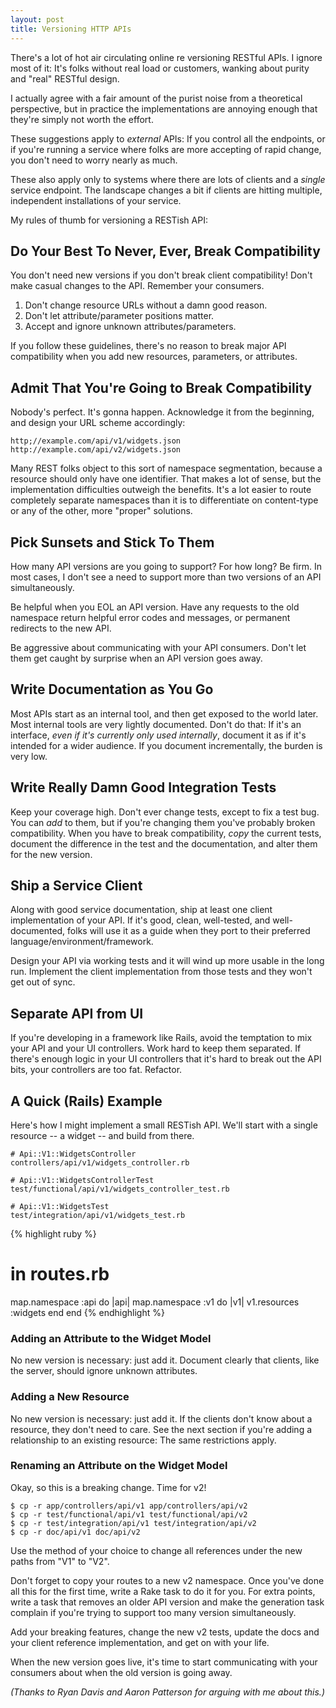 ```yaml
---
layout: post
title: Versioning HTTP APIs
---
```


There's a lot of hot air circulating online re versioning RESTful
APIs. I ignore most of it: It's folks without real load or customers,
wanking about purity and "real" RESTful design.

I actually agree with a fair amount of the purist noise from a
theoretical perspective, but in practice the implementations are
annoying enough that they're simply not worth the effort.

These suggestions apply to *external* APIs: If you control all the
endpoints, or if you're running a service where folks are more
accepting of rapid change, you don't need to worry nearly as much.

These also apply only to systems where there are lots of clients and a
*single* service endpoint. The landscape changes a bit if clients are
hitting multiple, independent installations of your service.

My rules of thumb for versioning a RESTish API:

## Do Your Best To Never, Ever, Break Compatibility

You don't need new versions if you don't break client compatibility!
Don't make casual changes to the API. Remember your consumers.

1. Don't change resource URLs without a damn good reason.
2. Don't let attribute/parameter positions matter.
3. Accept and ignore unknown attributes/parameters.

If you follow these guidelines, there's no reason to break major API
compatibility when you add new resources, parameters, or attributes.

## Admit That You're Going to Break Compatibility

Nobody's perfect. It's gonna happen. Acknowledge it from the
beginning, and design your URL scheme accordingly:

    http;//example.com/api/v1/widgets.json
    http://example.com/api/v2/widgets.json

Many REST folks object to this sort of namespace segmentation, because
a resource should only have one identifier. That makes a lot of
sense, but the implementation difficulties outweigh the benefits. It's
a lot easier to route completely separate namespaces than it is to
differentiate on content-type or any of the other, more "proper"
solutions.

## Pick Sunsets and Stick To Them

How many API versions are you going to support? For how long? Be
firm. In most cases, I don't see a need to support more than two
versions of an API simultaneously.

Be helpful when you EOL an API version. Have any requests to the old
namespace return helpful error codes and messages, or permanent
redirects to the new API.

Be aggressive about communicating with your API consumers. Don't let
them get caught by surprise when an API version goes away.

## Write Documentation as You Go

Most APIs start as an internal tool, and then get exposed to the world
later. Most internal tools are very lightly documented. Don't do that:
If it's an interface, *even if it's currently only used internally*,
document it as if it's intended for a wider audience. If you document
incrementally, the burden is very low.

## Write Really Damn Good Integration Tests

Keep your coverage high. Don't ever change tests, except to fix a test
bug. You can *add* to them, but if you're changing them you've
probably broken compatibility. When you have to break compatibility,
*copy* the current tests, document the difference in the test and the
documentation, and alter them for the new version.

## Ship a Service Client

Along with good service documentation, ship at least one client
implementation of your API. If it's good, clean, well-tested, and
well-documented, folks will use it as a guide when they port to their
preferred language/environment/framework.

Design your API via working tests and it will wind up more usable in
the long run. Implement the client implementation from those tests and
they won't get out of sync.

## Separate API from UI

If you're developing in a framework like Rails, avoid the temptation
to mix your API and your UI controllers. Work hard to keep them
separated. If there's enough logic in your UI controllers that it's
hard to break out the API bits, your controllers are too
fat. Refactor.

## A Quick (Rails) Example

Here's how I might implement a small RESTish API. We'll start with a
single resource -- a widget -- and build from there.


    # Api::V1::WidgetsController
    controllers/api/v1/widgets_controller.rb

    # Api::V1::WidgetsControllerTest
    test/functional/api/v1/widgets_controller_test.rb

    # Api::V1::WidgetsTest
    test/integration/api/v1/widgets_test.rb

{% highlight ruby %}
# in routes.rb
map.namespace :api do |api|
  map.namespace :v1 do |v1|
    v1.resources :widgets
  end
end
{% endhighlight %}

### Adding an Attribute to the Widget Model

No new version is necessary: just add it. Document clearly that
clients, like the server, should ignore unknown attributes.

### Adding a New Resource

No new version is necessary: just add it. If the clients don't know
about a resource, they don't need to care. See the next section if
you're adding a relationship to an existing resource: The same
restrictions apply.

### Renaming an Attribute on the Widget Model

Okay, so this is a breaking change. Time for v2!

    $ cp -r app/controllers/api/v1 app/controllers/api/v2
    $ cp -r test/functional/api/v1 test/functional/api/v2
    $ cp -r test/integration/api/v1 test/integration/api/v2
    $ cp -r doc/api/v1 doc/api/v2

Use the method of your choice to change all references under the new
paths from "V1" to "V2".

Don't forget to copy your routes to a new v2 namespace. Once you've
done all this for the first time, write a Rake task to do it for
you. For extra points, write a task that removes an older API version
and make the generation task complain if you're trying to support too
many version simultaneously.

Add your breaking features, change the new v2 tests, update the docs
and your client reference implementation, and get on with your life.

When the new version goes live, it's time to start communicating
with your consumers about when the old version is going away.

*(Thanks to Ryan Davis and Aaron Patterson for arguing with me about this.)*
